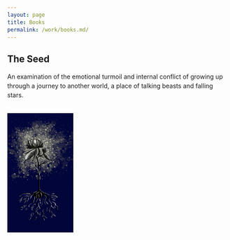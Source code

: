 ```yaml
---
layout: page
title: Books
permalink: /work/books.md/
---
```


## The Seed
<p style="line-height: 1.5;">An examination of the emotional turmoil and internal conflict of growing up through a journey to another world, a place of talking beasts and falling stars.</p>
<br>
<img src="/work/images/TreeOfStars.png" alt="Tree of Stars" style="width:30%;">
